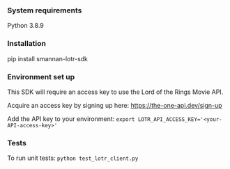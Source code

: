 ### System requirements

Python 3.8.9


### Installation

pip install smannan-lotr-sdk


### Environment set up

This SDK will require an access key to use the Lord of the Rings Movie API.

Acquire an access key by signing up here: https://the-one-api.dev/sign-up

Add the API key to your environment: `export LOTR_API_ACCESS_KEY='<your-API-access-key>'`


### Tests

To run unit tests: `python test_lotr_client.py`